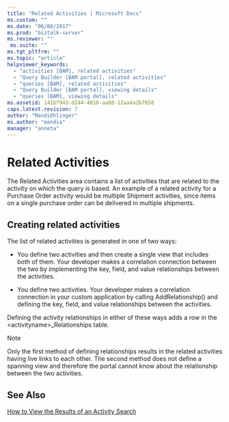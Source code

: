 ```yaml
---
title: "Related Activities | Microsoft Docs"
ms.custom: ""
ms.date: "06/08/2017"
ms.prod: "biztalk-server"
ms.reviewer: ""
 ms.suite: ""
ms.tgt_pltfrm: ""
ms.topic: "article"
helpviewer_keywords: 
  - "activities [BAM], related activities"
  - "Query Builder [BAM portal], related activities"
  - "queries [BAM], related activities"
  - "Query Builder [BAM portal], viewing details"
  - "queries [BAM], viewing details"
ms.assetid: 141b7943-d244-4810-aa88-12aa4a2b7658
caps.latest.revision: 7
author: "MandiOhlinger"
ms.author: "mandia"
manager: "anneta"
---
```

# Related Activities
The Related Activities area contains a list of activities that are related to the activity on which the query is based. An example of a related activity for a Purchase Order activity would be multiple Shipment activities, since items on a single purchase order can be delivered in multiple shipments.  
  
## Creating related activities  
 The list of related activities is generated in one of two ways:  
  
-   You define two activities and then create a single view that includes both of them. Your developer makes a correlation connection between the two by implementing the key, field, and value relationships between the activities.  
  
-   You define two activities. Your developer makes a correlation connection in your custom application by calling AddRelationship() and defining the key, field, and value relationships between the activities.  
  
 Defining the activity relationships in either of these ways adds a row in the \<activityname>_Relationships table.  
  
> [!NOTE]
>  Only the first method of defining relationships results in the related activities having live links to each other. The second method does not define a spanning view and therefore the portal cannot know about the relationship between the two activities.  
  
## See Also  
 [How to View the Results of an Activity Search](../core/how-to-view-the-results-of-an-activity-search.md)